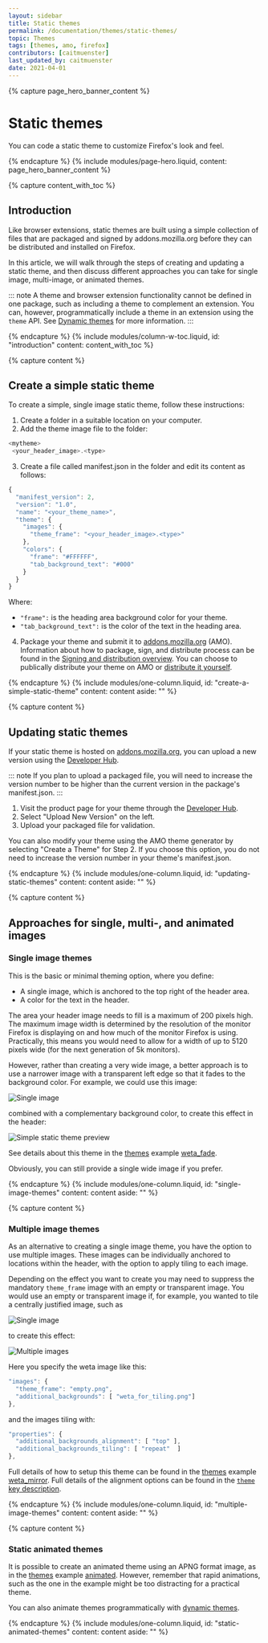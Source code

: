```yaml
---
layout: sidebar
title: Static themes
permalink: /documentation/themes/static-themes/
topic: Themes
tags: [themes, amo, firefox]
contributors: [caitmuenster]
last_updated_by: caitmuenster
date: 2021-04-01 
---
```


<!-- Page Hero Banner -->

{% capture page_hero_banner_content %}

# Static themes
You can code a static theme to customize Firefox's look and feel. 

{% endcapture %}
{% include modules/page-hero.liquid,
    content: page_hero_banner_content
%}

<!-- End Page Hero Banner -->

<!-- Content with Table of Contents Module -->

{% capture content_with_toc %}

## Introduction
Like browser extensions, static themes are built using a simple collection of files that are packaged and signed by addons.mozilla.org before they can be distributed and installed on Firefox. 

In this article, we will walk through the steps of creating and updating a static theme, and then discuss different approaches you can take for single image, multi-image, or animated themes. 

::: note
A theme and browser extension functionality cannot be defined in one package, such as including a theme to complement an extension. You can, however, programmatically include a theme in an extension using the `theme` API. See [Dynamic themes](/documentation/themes/dynamic-themes/) for more information.
:::

{% endcapture %}
{% include modules/column-w-toc.liquid,
  id: "introduction"
  content: content_with_toc
%}

<!-- END: Content with Table of Contents -->

<!-- Single Column Body Module -->

{% capture content %}

## Create a simple static theme
To create a simple, single image static theme, follow these instructions:

1. Create a folder in a suitable location on your computer.
2. Add the theme image file to the folder: 

 <!-- Syntax Highlighting -->

```js
<mytheme>
 <your_header_image>.<type>
```
<!-- END: Syntax Highlighting -->

3. Create a file called manifest.json in the folder and edit its content as follows: 

<!-- Syntax Highlighting -->
```js
{
  "manifest_version": 2,
  "version": "1.0",
  "name": "<your_theme_name>",
  "theme": {
    "images": {
      "theme_frame": "<your_header_image>.<type>"
    },
    "colors": {
      "frame": "#FFFFFF",
      "tab_background_text": "#000"
    }
  }
}
```
<!-- END: Syntax Highlighting -->

Where: 
  * `"frame":` is the heading area background color for your theme.
  * `"tab_background_text":` is the color of the text in the heading area.

4. Package your theme and submit it to [addons.mozilla.org](https://addons.mozilla.org?utm_source=extensionworkshop.com&utm_medium=referral&utm_content=static-themes) (AMO). Information about how to package, sign, and distribute process can be found in the [Signing and distribution overview](/documentation/publish/signing-and-distribution-overview/). You can choose to publically distribute your theme on AMO or [distribute it yourself](/documentation/publish/self-distribution/). 

{% endcapture %}
{% include modules/one-column.liquid,
  id: "create-a-simple-static-theme"
  content: content
  aside: ""
%}

<!-- END: Single Column Body Module -->

<!-- Single Column Body Module -->

{% capture content %}

## Updating static themes

If your static theme is hosted on [addons.mozilla.org](https://addons.mozilla.org?utm_source=extensionworkshop.com&utm_medium=referral&utm_content=static-themes), you can upload a new version using the [Developer Hub](https://addons.mozilla.org/developers?utm_source=extensionworkshop.com&utm_medium=referral&utm_content=static-themes). 

::: note
If you plan to upload a packaged file, you will need to increase the version number to be higher than the current version in the package's manifest.json. 
::: 

1. Visit the product page for your theme through the [Developer Hub](https://addons.mozilla.org/developers?utm_source=extensionworkshop.com&utm_medium=referral&utm_content=static-themes). 
2. Select "Upload New Version" on the left.
3. Upload your packaged file for validation.

You can also modify your theme using the AMO theme generator by selecting "Create a Theme" for Step 2. If you choose this option, you do not need to increase the version number in your theme's manifest.json. 

{% endcapture %}
{% include modules/one-column.liquid,
  id: "updating-static-themes"
  content: content
  aside: ""
%}

<!-- END: Single Column Body Module -->

<!-- Single Column Body Module -->

{% capture content %}

## Approaches for single, multi-, and animated images 

### Single image themes
This is the basic or minimal theming option, where you define:
* A single image, which is anchored to the top right of the header area.
* A color for the text in the header.

The area your header image needs to fill is a maximum of 200 pixels high. The maximum image width is determined by the resolution of the monitor Firefox is displaying on and how much of the monitor Firefox is using. Practically, this means you would need to allow for a width of up to 5120 pixels wide (for the next generation of 5k monitors). 

However, rather than creating a very wide image, a better approach is to use a narrower image with a transparent left edge so that it fades to the background color. For example, we could use this image: 

![Single image](/assets/img/documentation/themes/static-theme-single-image.png)

combined with a complementary background color, to create this effect in the header: 

![Simple static theme preview](/assets/img/documentation/themes/simple-static-theme-preview.png)

See details about this theme in the [themes](https://github.com/mdn/webextensions-examples/tree/master/themes) example [weta_fade](https://github.com/mdn/webextensions-examples/tree/master/themes/weta_fade).

Obviously, you can still provide a single wide image if you prefer.

{% endcapture %}
{% include modules/one-column.liquid,
  id: "single-image-themes"
  content: content
  aside: ""
%}

<!-- END: Single Column Body Module -->

<!-- Single Column Body Module -->

{% capture content %}

### Multiple image themes
As an alternative to creating a single image theme, you have the option to use multiple images. These images can be individually anchored to locations within the header, with the option to apply tiling to each image.

Depending on the effect you want to create you may need to suppress the mandatory `theme_frame` image with an empty or transparent image. You would use an empty or transparent image if, for example, you wanted to tile a centrally justified image, such as

![Single image](/assets/img/documentation/themes/static-theme-single-image.png)

to create this effect:

![Multiple images](/assets/img/documentation/themes/static-theme-multiple-images.png)

Here you specify the weta image like this:

 <!-- Syntax Highlighting -->

```js
"images": {
  "theme_frame": "empty.png",
  "additional_backgrounds": [ "weta_for_tiling.png"]
},
```
<!-- END: Syntax Highlighting -->

and the images tiling with: 

 <!-- Syntax Highlighting -->
```js
"properties": {
  "additional_backgrounds_alignment": [ "top" ],
  "additional_backgrounds_tiling": [ "repeat"  ]
},
```
<!-- END: Syntax Highlighting -->

Full details of how to setup this theme can be found in the [themes](https://github.com/mdn/webextensions-examples/tree/master/themes) example [weta_mirror](https://github.com/mdn/webextensions-examples/tree/master/themes/weta_mirror). Full details of the alignment options can be found in the [`theme` key description](https://developer.mozilla.org/docs/Mozilla/Add-ons/WebExtensions/manifest.json/theme).

{% endcapture %}
{% include modules/one-column.liquid,
  id: "multiple-image-themes"
  content: content
  aside: ""
%}

<!-- END: Single Column Body Module -->

<!-- Single Column Body Module -->

{% capture content %}

### Static animated themes
It is possible to create an animated theme using an APNG format image, as in the [themes](https://github.com/mdn/webextensions-examples/tree/master/themes) example [animated](https://github.com/mdn/webextensions-examples/tree/master/themes/animated). However, remember that rapid animations, such as the one in the example might be too distracting for a practical theme.

You can also animate themes programmatically with [dynamic themes](/documentation/themes/dynamic-themes/).

{% endcapture %}
{% include modules/one-column.liquid,
  id: "static-animated-themes"
  content: content
  aside: ""
%}

<!-- END: Single Column Body Module -->

<!-- Single Column Body Module -->